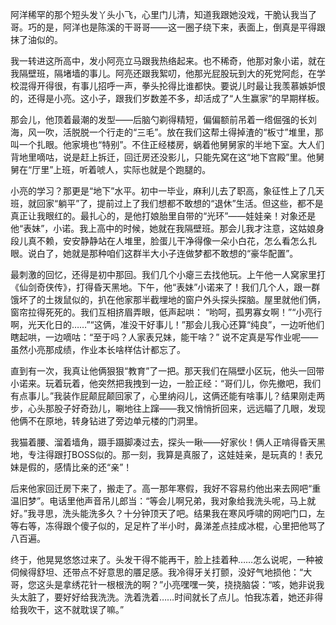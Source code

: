 阿洋稀罕的那个短头发丫头小飞，心里门儿清，知道我跟她没戏，干脆认我当了哥。巧的是，阿洋也是陈溪的干哥哥——这一圈子绕下来，表面上，倒真是平得跟抹了油似的。

我一转进这所高中，发小阿亮立马跟我热络起来。也不稀奇，他那对象小诺，就在我隔壁班，隔堵墙的事儿。阿亮还跟我絮叨，他那光屁股玩到大的死党阿彪，在学校混得开得很，有事儿招呼一声，拳头抡得比谁都快。要说儿时最让我羡慕嫉妒恨的，还得是小亮。这小子，跟我们岁数差不多，却活成了“人生赢家”的早期样板。

那会儿，他顶着最潮的发型——后脑勺剃得精短，偏偏额前吊着一绺倔强的长刘海，风一吹，活脱脱一个行走的“三毛”。放在我们这帮土得掉渣的“板寸”堆里，那叫一个扎眼。他家境也“特别”。不住正经楼房，蜗着他舅舅家的半地下室。大人们背地里嘀咕，说是赶上拆迁，回迁房还没影儿，只能先窝在这“地下宫殿”里。他舅舅在“厅里”上班，听着唬人，实际也就是个跑腿的。

小亮的学习？那更是“地下”水平。初中一毕业，麻利儿去了职高，象征性上了几天班，就回家“躺平”了，提前过上了我们想都不敢想的“退休”生活。但这些，都不是真正让我眼红的。最扎心的，是他打娘胎里自带的“光环”——娃娃亲！对象还是他“表妹”，小诺。我上高中的时候，她就在我隔壁班。那会儿我才注意，这姑娘身段儿真不赖，安安静静站在人堆里，脸蛋儿干净得像一朵小白花，怎么看怎么扎眼。说白了，她就是那种咱们这群半大小子连做梦都不敢想的“豪华配置”。

最刺激的回忆，还得是初中那回。我们几个小瘪三去找他玩。上午他一人窝家里打《仙剑奇侠传》，打得昏天黑地。下午，他“表妹”小诺来了！我们几个人，跟一群饿坏了的土拨鼠似的，扒在他家那半截埋地的窗户外头探头探脑。屋里就他们俩，窗帘拉得死死的。我们互相挤眉弄眼，低声起哄：
“哟呵，孤男寡女啊！”“小亮行啊，光天化日的……”“这俩，准没干好事儿！”那会儿我心还算“纯良”，一边听他们瞎起哄，一边嘀咕：“至于吗？人家表兄妹，能干啥？” 说不定真是写作业呢——虽然小亮那成绩，作业本长啥样估计都忘了。

直到有一次，我真让他俩狠狠“教育”了一把。那天我们在隔壁小区玩，他头一回带小诺来。玩着玩着，他突然把我拽到一边，一脸正经：“哥们儿，你先撤吧，我们有点事儿。”我装作屁颠屁颠回家了，心里纳闷儿，这俩还能有啥事儿？结果刚走两步，心头那股子好奇劲儿，唰地往上蹿——我又悄悄折回来，远远瞄了几眼，发现他俩不在原地，转身钻进了旁边单元楼的门洞里。

我猫着腰、溜着墙角，蹑手蹑脚凑过去，探头一瞅——好家伙！俩人正啃得昏天黑地，专注得跟打BOSS似的。那一刻，我算是真服了，这娃娃亲，是玩真的！表兄妹是假的，感情比亲的还“亲”！

后来他家回迁房下来了，搬走了。高一那年寒假，我好不容易约他出来去网吧“重温旧梦”。电话里他声音吊儿郎当：“等会儿啊兄弟，我对象给我洗头呢，马上就好。”我寻思，洗头能洗多久？十分钟顶天了吧。结果我在寒风呼啸的网吧门口，左等右等，冻得跟个傻子似的，足足杵了半小时，鼻涕差点挂成冰棍，心里把他骂了八百遍。

终于，他晃晃悠悠过来了。头发干得不能再干，脸上挂着种……怎么说呢，一种被伺候得舒坦、还带点不好意思的餍足感。我冷得牙关打颤，没好气地损他：“大哥，您这头是拿绣花针一根根洗的啊？”小亮嘿嘿一笑，挠挠脑袋：“咳，她非说我头太脏了，要好好给我洗洗。洗着洗着……时间就长了点儿。怕我冻着，她还非得给我吹干，这不就耽误了嘛。”